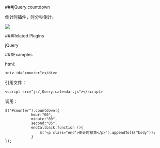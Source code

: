 ###jQuery.countdown

倒计时插件，时分秒倒计。

![](http://g.picphotos.baidu.com/album/s%3D1000%3Bq%3D90/sign=5761d2ec3ddbb6fd215be12639149069/d439b6003af33a87efeb660dc25c10385343b526.jpg)

###Related Plugins

jQuery

###Examples

html:

    <div id="counter"></div>

引用文件：

    <script src="js/jQuery.calendar.js"></script>

调用：

    $("#counter").countdown({
    			hour:"00",
    			minute:"00",
    			second:"05",
    			endCallback:function (){
    				$('<p class="end">倒计时结束</p>').appendTo($("body"));
    			}
    });
